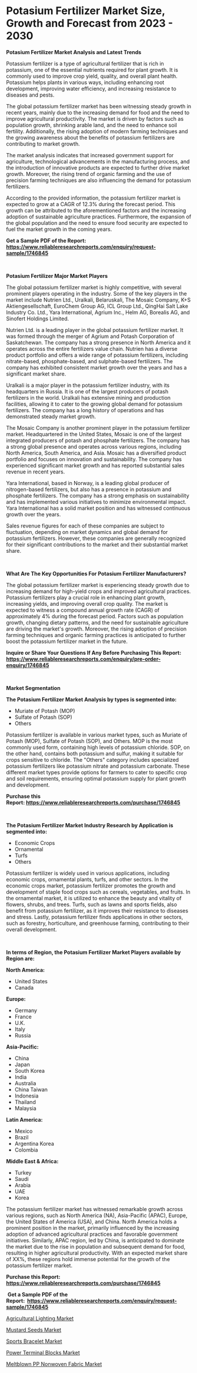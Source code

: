<p><h1>Potasium Fertilizer Market Size, Growth and Forecast from 2023 - 2030</h1></p><p><strong>Potasium Fertilizer Market Analysis and Latest Trends</strong></p>
<p><p>Potassium fertilizer is a type of agricultural fertilizer that is rich in potassium, one of the essential nutrients required for plant growth. It is commonly used to improve crop yield, quality, and overall plant health. Potassium helps plants in various ways, including enhancing root development, improving water efficiency, and increasing resistance to diseases and pests. </p><p>The global potassium fertilizer market has been witnessing steady growth in recent years, mainly due to the increasing demand for food and the need to improve agricultural productivity. The market is driven by factors such as population growth, shrinking arable land, and the need to enhance soil fertility. Additionally, the rising adoption of modern farming techniques and the growing awareness about the benefits of potassium fertilizers are contributing to market growth.</p><p>The market analysis indicates that increased government support for agriculture, technological advancements in the manufacturing process, and the introduction of innovative products are expected to further drive market growth. Moreover, the rising trend of organic farming and the use of precision farming techniques are also influencing the demand for potassium fertilizers.</p><p>According to the provided information, the potassium fertilizer market is expected to grow at a CAGR of 12.3% during the forecast period. This growth can be attributed to the aforementioned factors and the increasing adoption of sustainable agriculture practices. Furthermore, the expansion of the global population and the need to ensure food security are expected to fuel the market growth in the coming years.</p></p>
<p><strong>Get a Sample PDF of the Report:&nbsp; <a href="https://www.reliableresearchreports.com/enquiry/request-sample/1746845">https://www.reliableresearchreports.com/enquiry/request-sample/1746845</a></strong></p>
<p>&nbsp;</p>
<p><strong>Potasium Fertilizer Major Market Players</strong></p>
<p><p>The global potassium fertilizer market is highly competitive, with several prominent players operating in the industry. Some of the key players in the market include Nutrien Ltd., Uralkali, Belaruskali, The Mosaic Company, K+S Aktiengesellschaft, EuroChem Group AG, ICL Group Ltd., QingHai Salt Lake Industry Co. Ltd., Yara International, Agrium Inc., Helm AG, Borealis AG, and Sinofert Holdings Limited.</p><p>Nutrien Ltd. is a leading player in the global potassium fertilizer market. It was formed through the merger of Agrium and Potash Corporation of Saskatchewan. The company has a strong presence in North America and it operates across the entire fertilizers value chain. Nutrien has a diverse product portfolio and offers a wide range of potassium fertilizers, including nitrate-based, phosphate-based, and sulphate-based fertilizers. The company has exhibited consistent market growth over the years and has a significant market share.</p><p>Uralkali is a major player in the potassium fertilizer industry, with its headquarters in Russia. It is one of the largest producers of potash fertilizers in the world. Uralkali has extensive mining and production facilities, allowing it to cater to the growing global demand for potassium fertilizers. The company has a long history of operations and has demonstrated steady market growth.</p><p>The Mosaic Company is another prominent player in the potassium fertilizer market. Headquartered in the United States, Mosaic is one of the largest integrated producers of potash and phosphate fertilizers. The company has a strong global presence and operates across various regions, including North America, South America, and Asia. Mosaic has a diversified product portfolio and focuses on innovation and sustainability. The company has experienced significant market growth and has reported substantial sales revenue in recent years.</p><p>Yara International, based in Norway, is a leading global producer of nitrogen-based fertilizers, but also has a presence in potassium and phosphate fertilizers. The company has a strong emphasis on sustainability and has implemented various initiatives to minimize environmental impact. Yara International has a solid market position and has witnessed continuous growth over the years.</p><p>Sales revenue figures for each of these companies are subject to fluctuation, depending on market dynamics and global demand for potassium fertilizers. However, these companies are generally recognized for their significant contributions to the market and their substantial market share.</p></p>
<p>&nbsp;</p>
<p><strong>What Are The Key Opportunities For Potasium Fertilizer Manufacturers?</strong></p>
<p><p>The global potassium fertilizer market is experiencing steady growth due to increasing demand for high-yield crops and improved agricultural practices. Potassium fertilizers play a crucial role in enhancing plant growth, increasing yields, and improving overall crop quality. The market is expected to witness a compound annual growth rate (CAGR) of approximately 4% during the forecast period. Factors such as population growth, changing dietary patterns, and the need for sustainable agriculture are driving the market's growth. Moreover, the rising adoption of precision farming techniques and organic farming practices is anticipated to further boost the potassium fertilizer market in the future.</p></p>
<p><strong>Inquire or Share Your Questions If Any Before Purchasing This Report: <a href="https://www.reliableresearchreports.com/enquiry/pre-order-enquiry/1746845">https://www.reliableresearchreports.com/enquiry/pre-order-enquiry/1746845</a></strong></p>
<p>&nbsp;</p>
<p><strong>Market Segmentation</strong></p>
<p><strong>The Potasium Fertilizer Market Analysis by types is segmented into:</strong></p>
<p><ul><li>Muriate of Potash (MOP)</li><li>Sulfate of Potash (SOP)</li><li>Others</li></ul></p>
<p><p>Potassium fertilizer is available in various market types, such as Muriate of Potash (MOP), Sulfate of Potash (SOP), and Others. MOP is the most commonly used form, containing high levels of potassium chloride. SOP, on the other hand, contains both potassium and sulfur, making it suitable for crops sensitive to chloride. The "Others" category includes specialized potassium fertilizers like potassium nitrate and potassium carbonate. These different market types provide options for farmers to cater to specific crop and soil requirements, ensuring optimal potassium supply for plant growth and development.</p></p>
<p><strong>Purchase this Report:&nbsp;<a href="https://www.reliableresearchreports.com/purchase/1746845">https://www.reliableresearchreports.com/purchase/1746845</a></strong></p>
<p>&nbsp;</p>
<p><strong>The Potasium Fertilizer Market Industry Research by Application is segmented into:</strong></p>
<p><ul><li>Economic Crops</li><li>Ornamental</li><li>Turfs</li><li>Others</li></ul></p>
<p><p>Potassium fertilizer is widely used in various applications, including economic crops, ornamental plants, turfs, and other sectors. In the economic crops market, potassium fertilizer promotes the growth and development of staple food crops such as cereals, vegetables, and fruits. In the ornamental market, it is utilized to enhance the beauty and vitality of flowers, shrubs, and trees. Turfs, such as lawns and sports fields, also benefit from potassium fertilizer, as it improves their resistance to diseases and stress. Lastly, potassium fertilizer finds applications in other sectors, such as forestry, horticulture, and greenhouse farming, contributing to their overall development.</p></p>
<p>&nbsp;</p>
<p><strong>In terms of Region, the Potasium Fertilizer Market Players available by Region are:</strong></p>
<p>
    <p> <strong> North America: </strong>
        <ul>
            <li>United States</li>
            <li>Canada</li>
        </ul>
        </p> 
    <p> <strong> Europe: </strong>
        <ul>
            <li>Germany</li>
            <li>France</li>
            <li>U.K.</li>
            <li>Italy</li>
            <li>Russia</li>
        </ul>
        </p> 
    <p> <strong> Asia-Pacific: </strong>
        <ul>
            <li>China</li>
            <li>Japan</li>
            <li>South Korea</li>
            <li>India</li>
            <li>Australia</li>
            <li>China Taiwan</li>
            <li>Indonesia</li>
            <li>Thailand</li>
            <li>Malaysia</li>
        </ul>
        </p> 
    <p> <strong> Latin America: </strong>
        <ul>
            <li>Mexico</li>
            <li>Brazil</li>
            <li>Argentina Korea</li>
            <li>Colombia</li>
        </ul>
        </p> 
    <p> <strong> Middle East & Africa: </strong>
        <ul>
            <li>Turkey</li>
            <li>Saudi</li>
            <li>Arabia</li>
            <li>UAE</li>
            <li>Korea</li>
        </ul>
    </p>
    </p>
<p><p>The potassium fertilizer market has witnessed remarkable growth across various regions, such as North America (NA), Asia-Pacific (APAC), Europe, the United States of America (USA), and China. North America holds a prominent position in the market, primarily influenced by the increasing adoption of advanced agricultural practices and favorable government initiatives. Similarly, APAC region, led by China, is anticipated to dominate the market due to the rise in population and subsequent demand for food, resulting in higher agricultural productivity. With an expected market share of XX%, these regions hold immense potential for the growth of the potassium fertilizer market.</p></p>
<p><strong>Purchase this Report: <a href="https://www.reliableresearchreports.com/purchase/1746845">https://www.reliableresearchreports.com/purchase/1746845</a></strong></p>
<p>&nbsp;<strong>Get a Sample PDF of the Report:&nbsp;&nbsp;<a href="https://www.reliableresearchreports.com/enquiry/request-sample/1746845">https://www.reliableresearchreports.com/enquiry/request-sample/1746845</a></strong></p>
<p><strong></strong></p>
<p><p><a href="https://github.com/Chiragrp25/Market-Research-Report-List-1/blob/main/agricultural-lighting-market.md">Agricultural Lighting Market</a></p><p><a href="https://github.com/santosh758595/Market-Research-Report-List-1/blob/main/mustard-seeds-market.md">Mustard Seeds Market</a></p><p><a href="https://www.linkedin.com/pulse/sports-bracelet-market-size-2023-2030-global-industrial-plcue/">Sports Bracelet Market</a></p><p><a href="https://www.linkedin.com/pulse/power-terminal-blocks-market-research-report-provides-dqpne/">Power Terminal Blocks Market</a></p><p><a href="https://medium.com/@hotspotflipk/meltblown-pp-nonwoven-fabric-market-trends-forecast-and-competitive-analysis-to-2030-7fd7a5ef37da">Meltblown PP Nonwoven Fabric Market</a></p></p>